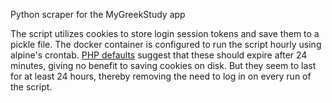 Python scraper for the MyGreekStudy app

The script utilizes cookies to store login session tokens and save them to a pickle file. The docker container is configured to run the script hourly using alpine's crontab. [PHP defaults](<https://www.php.net/manual/en/session.configuration.php#:~:text=Defaults%20to%201440%20(24%20minutes).>) suggest that these should expire after 24 minutes, giving no benefit to saving cookies on disk. But they seem to last for at least 24 hours, thereby removing the need to log in on every run of the script.
